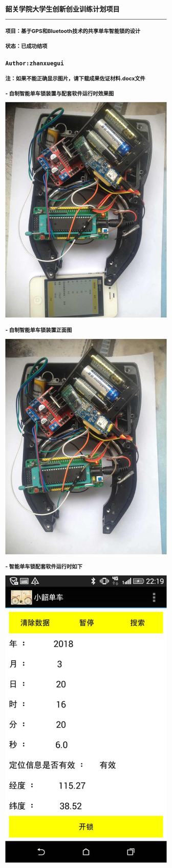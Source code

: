 ##  韶关学院大学生创新创业训练计划项目

-----------------------------
### 项目：基于GPS和Bluetooth技术的共享单车智能锁的设计
### 状态：已成功结项

## `Author:zhanxuegui` 

### 注：如果不能正确显示图片，请下载成果佐证材料.docx文件

### - 自制智能单车锁装置与配套软件运行时效果图
![](https://github.com/victory1355/byte/blob/master/show/app%26lock.jpg)

### - 自制智能单车锁装置正面图
![](https://github.com/victory1355/byte/blob/master/show/lock.png)

### - 智能单车锁配套软件运行时如下
![](https://github.com/victory1355/byte/blob/master/show/app.png)




